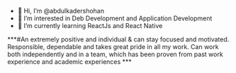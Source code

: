 - 👋 Hi, I’m @abdulkadershohan
- 👀 I’m interested in Deb Development and Application Development 
- 🌱 I’m currently learning ReactJs and React Native

***#An extremely positive and individual & can stay focused and motivated. Responsible, 
dependable and takes great pride in all my work. Can work both independently and in a team, 
which has been proven from past work experience and academic experiences ***


